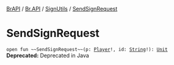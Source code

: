 [BrAPI](../../index.md) / [Br.API](../index.md) / [SignUtils](index.md) / [SendSignRequest](./-send-sign-request.md)

# SendSignRequest

`open fun ~~SendSignRequest~~(p: `[`Player`](https://hub.spigotmc.org/javadocs/spigot/org/bukkit/entity/Player.html)`!, id: `[`String`](https://kotlinlang.org/api/latest/jvm/stdlib/kotlin/-string/index.html)`!): `[`Unit`](https://kotlinlang.org/api/latest/jvm/stdlib/kotlin/-unit/index.html)
**Deprecated:** Deprecated in Java

